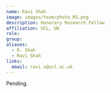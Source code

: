 ```yaml
---
name: Ravi Shah
image: images/team/photo_RS.png
description: Honorary Research Fellow
affiliation: UCL, UK
role:
group:
aliases:
  - R. Shah
  - Ravi Shah
links:
  email: ravi.s@ucl.ac.uk
---
```


Pending.

